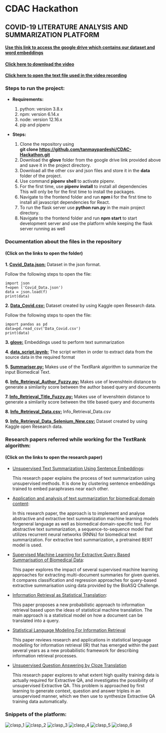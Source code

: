 # CDAC Hackathon
## COVID-19 LITERATURE ANALYSIS AND SUMMARIZATION PLATFORM

#### [Use this link to access the google drive which contains our dataset and word embeddings](https://drive.google.com/drive/folders/1nKAo8oWqPuq39ky15duuhpt3sWEhyV-7)

#### [Click here to download the video](https://github.com/tanmaypardeshi/CDAC-Hackathon/blob/master/screenshots/CDAC_Prototype.mp4)

#### [Click here to open the text file used in the video recording](https://github.com/tanmaypardeshi/CDAC-Hackathon/blob/master/data/Crystallization%20and%20preliminary%20crystallographic%20study%20of%20Feline%20infectious%20peritonitis%20virus%20main%20protease%20in%20complex%20with%20an%20inhibitor.txt)

### Steps to run the project:

* **Requirements:**<br>
  1. python: version 3.8.x
  2. npm: version 6.14.x
  3. node: version 12.16.x
  4. pip and pipenv
 
* **Steps:**
  1. Clone the repository using<br> **git clone https://github.com/tanmaypardeshi/CDAC-Hackathon.git**
  2. Download the **glove** folder from the google drive link provided above and save it in the project directory.
  3. Download all the other csv and json files and store it in the **data** folder of the project.
  3. Use command **pipenv shell** to activate pipenv.
  4. For the first time, use **pipenv install** to install all dependencies<br>
  This will only be for the first time to install the packages.
  5. Navigate to the frontend folder and run **npm i** for the first time to install all javascript dependencies for React.
  6. To run the flask server use **python run.py** in the main project directory.
  7. Navigate to the frontend folder and run **npm start** to start development server and use the platform while keeping 
  the flask server running as well
 
  
### Documentation about the files in the repository
#### (Click on the links to open the folder)

**1. [Covid_Data.json:](https://drive.google.com/drive/folders/1nKAo8oWqPuq39ky15duuhpt3sWEhyV-7)** Dataset in the json format.<br> 

Follow the following steps to open the file:

```
import json
f=open ('Covid_Data.json') 
data = json.load(f)
print(data)
```

**2. [Data_Covid.csv:](https://drive.google.com/drive/folders/1nKAo8oWqPuq39ky15duuhpt3sWEhyV-7)** Dataset created by using Kaggle open Research data.<br> 

Follow the following steps to open the file:

```
import pandas as pd
data=pd.read_csv('Data_Covid.csv') 
print(data)
```

**3. [glove:](https://drive.google.com/drive/folders/1nKAo8oWqPuq39ky15duuhpt3sWEhyV-7)** Embeddings used to perform text summarization

**4. [data_script.ipynb:](data/data_script.ipynb)** The script written in order to extract data from the source data in the required format

**5. [Summariser.py:](https://github.com/tanmaypardeshi/CDAC-Hackathon/blob/master/Summariser.py)** Makes use of the TextRank algorithm to summarize the input Biomedical Text.

**6. [Info_Retrieval_Author_Fuzzy.py:](https://github.com/tanmaypardeshi/CDAC-Hackathon/blob/master/Info_Retrieval_Author_Fuzzy.py)** Makes use of levenshtein distance to generate a similarity score between the author based query and documents

**7. [Info_Retrieval_Title_Fuzzy.py:](https://github.com/tanmaypardeshi/CDAC-Hackathon/blob/master/Info_Retrieval_Title_Fuzzy.py)** Makes use of levenshtein distance to generate a similarity score between the title based query and documents 

**8. [Info_Retrieval_Data.csv:](https://drive.google.com/drive/folders/1nKAo8oWqPuq39ky15duuhpt3sWEhyV-7)** Info_Retrieval_Data.csv

**9. [Info_Retrieval_Data_Selenium_New.csv:](https://drive.google.com/drive/folders/1nKAo8oWqPuq39ky15duuhpt3sWEhyV-7)** Dataset created by using Kaggle open Research data.


### Research papers referred while working for the TextRank algorithm:
#### (Click on the links to open the research paper)

* [Unsupervised Text Summarization Using Sentence Embeddings](https://www.cs.utexas.edu/~asaran/reports/summarization.pdf):

  This research paper explains the process of text summarization using unsupervised methods. It is done by clustering           sentence embeddings trained to embed paraphrases near each other. 
  
* [Application and analysis of text summarization for biomedical domain content](http://cs229.stanford.edu/proj2019spr/report/77.pdf):
    
    In this research paper, the approach is to implement and analyse abstractive and extractive text summarization machine learning models forgeneral language as well as biomedical domain-specific text. For abstractive text summarization, a sequence-to-sequence model that utilizes recurrent neural networks (RNNs) for biomedical text summarization. For
extractive text summarization, a pretrained BERT model is used.
    
* [Supervised Machine Learning for Extractive Query Based Summarisation of Biomedical Data](https://www.aclweb.org/anthology/W18-5604.pdf):

  This paper explores the impact of several supervised machine learning approaches for extracting multi-document summaries      for given queries. It compares classification and regression approaches for query-based extractive summarisation using        data provided by the BioASQ Challenge.
  
* [Information Retrieval as Statistical Translation](https://www.cse.iitb.ac.in/~soumen/readings/papers/BergerL1999xlate.pdf):

  This paper proposes a new probabilistic approach to information retrieval based upon the ideas of statistical machine         translation. The main approach is a statistical model on how a document can be translated into a query.
  
 * [Statistical Language Modeling For Information Retrieval](http://ciir.cs.umass.edu/pubfiles/ir-318.pdf)
  
    This paper reviews research and applications in statistical language modelling for information retrieval (IR) that has        emerged within the past several years as a new probabilistic framework for describing information retrieval processes.

* [Unsupervised Question Answering by Cloze Translation](https://research.fb.com/wp-content/uploads/2019/07/Unsupervised-Question-Answering-by-Cloze-Translation.pdf)

  This research paper explores to what extent high quality training data is actually required for Extractive QA, and investigates the possibility of unsupervised Extractive QA. This problem is approached by first learning to generate context, question and answer triples in an unsupervised manner, which we then use to synthesize Extractive QA training data automatically.


### Snippets of the platform:

![clasp_1](/screenshots/clasp_1.png)
![clasp_2](/screenshots/clasp_2.png)
![clasp_3](/screenshots/clasp_3.png)
![clasp_4](/screenshots/clasp_4.png)
![clasp_5](/screenshots/clasp_5.png)
![clasp_6](/screenshots/clasp_6.png)
 

